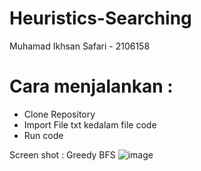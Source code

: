 # Heuristics-Searching
Muhamad Ikhsan Safari - 2106158


# Cara menjalankan :
- Clone Repository
- Import File txt kedalam file code
- Run code

Screen shot :
Greedy BFS
![image](https://user-images.githubusercontent.com/126890627/224544997-2ec1a401-3ef5-4f04-bf68-5dbe7c35cf21.png)
